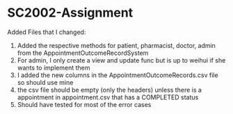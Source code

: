 # SC2002-Assignment
Added Files that I changed:
1) Added the respective methods for patient, pharmacist, doctor, admin from the AppointmentOutcomeRecordSystem
2) For admin, I only create a view and update func but is up to weihui if she wants to implement them
3) I added the new columns in the AppointmentOutcomeRecords.csv file so should use mine
4) the csv file should be empty (only the headers) unless there is a appointment in appointment.csv that has a COMPLETED status
6) Should have tested for most of the error cases
